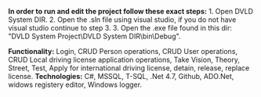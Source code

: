 **In order to run and edit the project follow these exact steps:**
	1. Open DVLD System DIR.
	2. Open the .sln file using visual studio, if you do not have visual studio continue to step 3.
	3. Open the .exe file found in this dir: "DVLD System Project\DVLD System DIR\bin\Debug".

**Functionality:** Login, CRUD Person operations, CRUD User operations, CRUD Local driving license application operations, Take Vision, Theory, Street, Test, Apply for international driving license, detain, release, replace license.
**Technologies:** C#, MSSQL, T-SQL, .Net 4.7, Github, ADO.Net, widows registery editor, Windows logger.
